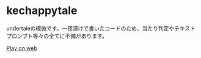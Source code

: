 # kechappytale

undertaleの模倣です。一夜漬けで書いたコードのため、当たり判定やテキストプロンプト等々の全てに不備があります。

[Play on web](https://kechappytale.com)

